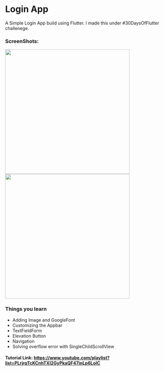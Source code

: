 # Login App
A Simple Login App build using Flutter. I made this under #30DaysOfFlutter challenege.

### ScreenShots:
<img src="https://user-images.githubusercontent.com/61473947/118128658-d32ba600-b418-11eb-8a6c-50c0272279a8.png" height="400em"/> <img src="https://user-images.githubusercontent.com/61473947/118128725-eccced80-b418-11eb-8fca-3231b3c4115b.jpeg" height="400em"/>


### Things you learn
* Adding Image and GoogleFont
* Customizing the Appbar
* TextFieldForm  
* Elevation Button
* Navigation 
* Solving overflow error with SingleChildScrollView

#### Tutorial Link: https://www.youtube.com/playlist?list=PLrjrqTcKCnhTXI2GyPkaQF47inLp6LoIC

